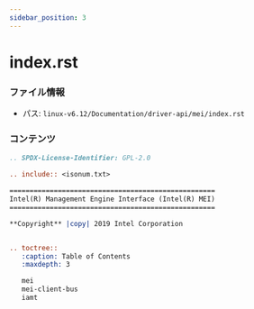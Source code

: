 ```yaml
---
sidebar_position: 3
---
```

# index.rst

### ファイル情報

- パス: `linux-v6.12/Documentation/driver-api/mei/index.rst`

### コンテンツ

```rst
.. SPDX-License-Identifier: GPL-2.0

.. include:: <isonum.txt>

===================================================
Intel(R) Management Engine Interface (Intel(R) MEI)
===================================================

**Copyright** |copy| 2019 Intel Corporation


.. toctree::
   :caption: Table of Contents
   :maxdepth: 3

   mei
   mei-client-bus
   iamt

```
